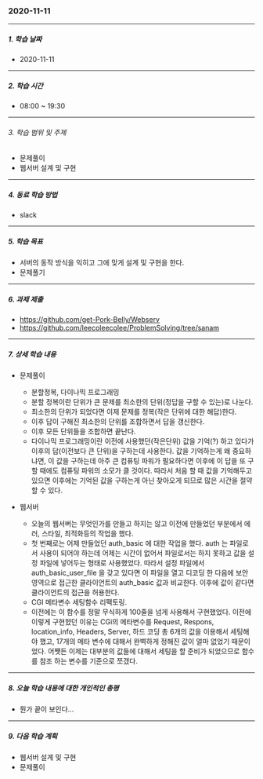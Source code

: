 ### 2020-11-11

-----
##### 1. 학습 날짜
- 2020-11-11

-----
##### 2. 학습 시간
- 08:00 ~ 19:30

-----
###### 3. 학습 범위 및 주제
- 문제풀이
- 웹서버 설계 및 구현

-----
##### 4. 동료 학습 방법
- slack

-----
##### 5. 학습 목표
- 서버의 동작 방식을 익히고 그에 맞게 설계 및 구현을 한다.
- 문제풀기

-----
##### 6. 과제 제출
- https://github.com/get-Pork-Belly/Webserv
- https://github.com/leecoleecolee/ProblemSolving/tree/sanam

-----
##### 7. 상세 학습 내용

- 문제풀이
    - 분할정복, 다이나믹 프로그래밍
    - 분할 정복이란 단위가 큰 문제를 최소한의 단위(정답을 구할 수 있는)로 나눈다.
    - 최소한의 단위가 되었다면 이제 문제를 정복(작은 단위에 대한 해답)한다.
    - 이후 답이 구해진 최소한의 단위를 조합하면서 답을 갱신한다.
    - 이후 모든 단위들을 조합하면 끝난다.
    - 다이나믹 프로그래밍이란 이전에 사용했던(작은단위) 값을 기억(?) 하고 있다가 이후의 답(이전보다 큰 단위)을 구하는데 사용한다. 값을 기억하는게 왜 중요하냐면, 이 값을 구하는데 아주 큰 컴퓨팅 파워가 필요하다면 이후에 이 답을 또 구할 때에도 컴퓨팅 파워의 소모가 클 것이다. 따라서 처음 할 때 값을 기억해두고 있으면 이후에는 기억된 값을 구하는게 아닌 찾아오게 되므로 많은 시간을 절약할 수 있다.

- 웹서버
    - 오늘의 웹서버는 무엇인가를 만들고 하지는 않고 이전에 만들었던 부분에서 에러, 스타일, 최적화등의 작업을 했다.
    - 첫 번째로는 어제 만들었던 auth_basic 에 대한 작업을 했다. auth 는 파일로서 사용이 되어야 하는데 어제는 시간이 없어서 파일로서는 하지 못하고 값을 설정 파일에 넣어두는 형태로 사용했었다. 따라서 설정 파일에서 auth_basic_user_file 을 갖고 있다면 이 파일을 열고 디코딩 한 다음에 보안 영역으로 접근한 클라이언트의 auth_basic 값과 비교한다. 이후에 값이 같다면 클라이언트의 접근을 허용한다.
    - CGI 메타변수 세팅함수 리팩토링.
    - 이전에는 이 함수를 정말 무식하게 100줄을 넘게 사용해서 구현했었다. 이전에 이렇게 구현햤던 이유는 CGi의 메타변수를 Request, Respons, location_info, Headers, Server, 하드 코딩 총 6개의 값을 이용해서 세팅해야 했고, 17개의 메타 변수에 대해서 완벽하게 정해진 값이 얼마 없었기 때문이었다. 어쨋든 이제는 대부분의 값들에 대해서 세팅을 할 준비가 되었으므로 함수를 참조 하는 변수를 기준으로 쪼갰다.

 -----
##### 8. 오늘 학습 내용에 대한 개인적인 총평
- 뭔가 끝이 보인다...


-----

##### 9. 다음 학습 계획

- 웹서버 설계 및 구현
- 문제풀이
